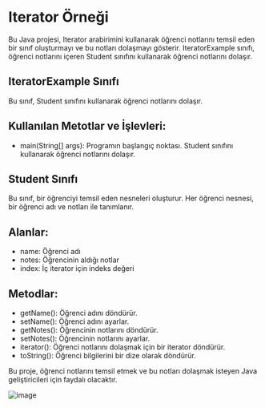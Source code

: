 # Iterator Örneği
Bu Java projesi, Iterator arabirimini kullanarak öğrenci notlarını temsil eden bir sınıf oluşturmayı ve bu notları dolaşmayı gösterir. IteratorExample sınıfı, öğrenci notlarını içeren Student sınıfını kullanarak öğrenci notlarını dolaşır.

## IteratorExample Sınıfı
Bu sınıf, Student sınıfını kullanarak öğrenci notlarını dolaşır.

## Kullanılan Metotlar ve İşlevleri:
- main(String[] args): Programın başlangıç noktası. Student sınıfını kullanarak öğrenci notlarını dolaşır.

## Student Sınıfı
Bu sınıf, bir öğrenciyi temsil eden nesneleri oluşturur. Her öğrenci nesnesi, bir öğrenci adı ve notları ile tanımlanır.

## Alanlar:
- name: Öğrenci adı
- notes: Öğrencinin aldığı notlar
- index: İç iterator için indeks değeri

## Metodlar:
- getName(): Öğrenci adını döndürür.
- setName(): Öğrenci adını ayarlar.
- getNotes(): Öğrencinin notlarını döndürür.
- setNotes(): Öğrencinin notlarını ayarlar.
- iterator(): Öğrenci notlarını dolaşmak için bir iterator döndürür.
- toString(): Öğrenci bilgilerini bir dize olarak döndürür.

Bu proje, öğrenci notlarını temsil etmek ve bu notları dolaşmak isteyen Java geliştiricileri için faydalı olacaktır.


![image](https://github.com/esmanur-karatas/fileOperationsWithJava/assets/83882274/a3b22119-c1b6-4267-afe2-294d4ee1c7d0)
